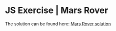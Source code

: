 # JS Exercise | Mars Rover

The solution can be found here: [Mars Rover solution](https://gist.github.com/sandrabosk/961b5989d6661abf6d1e0beab219f619)
